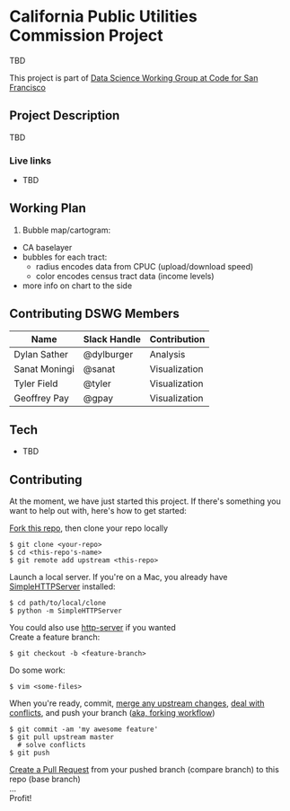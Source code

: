# California Public Utilities Commission Project
TBD

This project is part of [Data Science Working Group at Code for San Francisco](https://github.com/sfbrigade/data-science-wg)

## Project Description
TBD

### Live links
 - TBD
 
## Working Plan
1. Bubble map/cartogram: 
 - CA baselayer
 - bubbles for each tract: 
     - radius encodes data from CPUC (upload/download speed)
     - color encodes census tract data (income levels)
 - more info on chart to the side

## Contributing DSWG Members
| Name | Slack Handle | Contribution |
| ---| --- | --- |
| Dylan Sather| @dylburger | Analysis |
| Sanat Moningi | @sanat | Visualization |
| Tyler Field | @tyler | Visualization |
| Geoffrey Pay | @gpay | Visualization |


## Tech
- TBD

## Contributing

At the moment, we have just started this project.  If there's something you want to help out with, here's how to get started:  

[Fork this repo](https://help.github.com/articles/fork-a-repo/), then clone your repo locally
```
$ git clone <your-repo>
$ cd <this-repo's-name>
$ git remote add upstream <this-repo>
```
Launch a local server.  If you're on a Mac, you already have [SimpleHTTPServer](http://www.pythonforbeginners.com/modules-in-python/how-to-use-simplehttpserver/) installed:  
```
$ cd path/to/local/clone
$ python -m SimpleHTTPServer
```
You could also use [http-server](https://www.npmjs.com/package/http-server) if you wanted  
Create a feature branch:
```
$ git checkout -b <feature-branch>
```
Do some work:  
```
$ vim <some-files>
```
When you're ready, commit, [merge any upstream changes](https://help.github.com/articles/merging-an-upstream-repository-into-your-fork/), [deal with conflicts](https://help.github.com/articles/resolving-a-merge-conflict-from-the-command-line/), and push your branch ([aka, forking workflow](https://www.atlassian.com/git/tutorials/comparing-workflows/forking-workflow))   
```
$ git commit -am 'my awesome feature'
$ git pull upstream master
  # solve conflicts
$ git push
```
[Create a Pull Request](https://help.github.com/articles/creating-a-pull-request/) from your pushed branch (compare branch) to this repo (base branch)   
...  
Profit!
